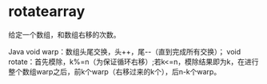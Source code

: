 # rotatearray

给定一个数组，和数组右移的次数。

Java
void warp：数组头尾交换，头++，尾--（直到完成所有交换）；
void rotate：首先模除，k%=n（为保证循环右移）;若k<=n，模除结果即为k，在进行整个数组warp之后，前k个warp（右移过来的k个），后n-k个warp。
